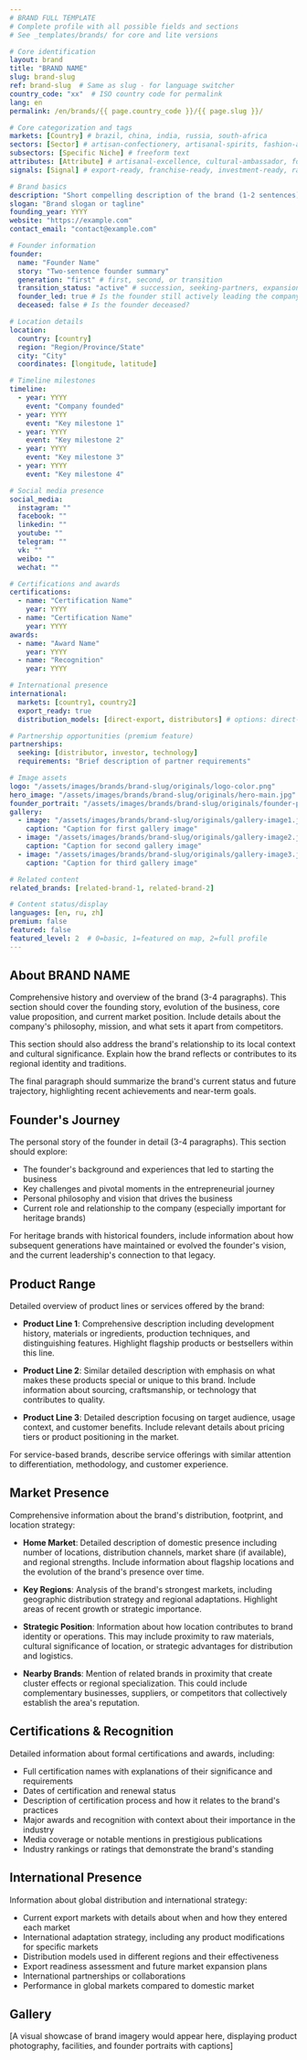 ```yaml
---
# BRAND FULL TEMPLATE
# Complete profile with all possible fields and sections
# See _templates/brands/ for core and lite versions

# Core identification
layout: brand
title: "BRAND NAME"
slug: brand-slug
ref: brand-slug  # Same as slug - for language switcher
country_code: "xx"  # ISO country code for permalink
lang: en
permalink: /en/brands/{{ page.country_code }}/{{ page.slug }}/

# Core categorization and tags
markets: [Country] # brazil, china, india, russia, south-africa
sectors: [Sector] # artisan-confectionery, artisanal-spirits, fashion-accessories, fermented-dairy, gourmet-foods, halal-foods, honey-bee-products, hotels-resorts, jewelry-watches, mineral-waters, natural-beauty, natural-supplements, porcelain-ceramics, salami-cured-meats, specialty-cheeses, wine
subsectors: [Specific Niche] # freeform text
attributes: [Attribute] # artisanal-excellence, cultural-ambassador, founder-led, heritage-brand, innovation-leader, premium-positioning, regional-icon, sustainability-pioneer
signals: [Signal] # export-ready, franchise-ready, investment-ready, rapid-growth

# Brand basics
description: "Short compelling description of the brand (1-2 sentences)."
slogan: "Brand slogan or tagline"
founding_year: YYYY
website: "https://example.com"
contact_email: "contact@example.com"

# Founder information
founder:
  name: "Founder Name"
  story: "Two-sentence founder summary"
  generation: "first" # first, second, or transition
  transition_status: "active" # succession, seeking-partners, expansion
  founder_led: true # Is the founder still actively leading the company?
  deceased: false # Is the founder deceased?

# Location details
location:
  country: [country]
  region: "Region/Province/State"
  city: "City"
  coordinates: [longitude, latitude]

# Timeline milestones
timeline:
  - year: YYYY
    event: "Company founded"
  - year: YYYY
    event: "Key milestone 1"
  - year: YYYY
    event: "Key milestone 2"
  - year: YYYY
    event: "Key milestone 3"
  - year: YYYY
    event: "Key milestone 4"

# Social media presence
social_media:
  instagram: ""
  facebook: ""
  linkedin: ""
  youtube: ""
  telegram: ""
  vk: ""
  weibo: ""
  wechat: ""

# Certifications and awards
certifications:
  - name: "Certification Name"
    year: YYYY
  - name: "Certification Name"
    year: YYYY
awards:
  - name: "Award Name"
    year: YYYY
  - name: "Recognition"
    year: YYYY

# International presence
international:
  markets: [country1, country2]
  export_ready: true
  distribution_models: [direct-export, distributors] # options: direct-export, distributors, e-commerce, franchise, joint-venture

# Partnership opportunities (premium feature)
partnerships:
  seeking: [distributor, investor, technology]
  requirements: "Brief description of partner requirements"

# Image assets
logo: "/assets/images/brands/brand-slug/originals/logo-color.png"
hero_image: "/assets/images/brands/brand-slug/originals/hero-main.jpg"
founder_portrait: "/assets/images/brands/brand-slug/originals/founder-portrait.jpg"
gallery:
  - image: "/assets/images/brands/brand-slug/originals/gallery-image1.jpg"
    caption: "Caption for first gallery image"
  - image: "/assets/images/brands/brand-slug/originals/gallery-image2.jpg"
    caption: "Caption for second gallery image"
  - image: "/assets/images/brands/brand-slug/originals/gallery-image3.jpg"
    caption: "Caption for third gallery image"

# Related content
related_brands: [related-brand-1, related-brand-2]

# Content status/display
languages: [en, ru, zh]
premium: false
featured: false
featured_level: 2  # 0=basic, 1=featured on map, 2=full profile
---
```

<!--
BRAND FULL TEMPLATE
Complete template with all possible fields for comprehensive brand profiles.

Use this template when:
- You have extensive information about a brand
- The brand is featured prominently on the site
- You need to showcase all aspects of the brand

Related templates:
- _templates/brands/brand-core.md (Minimal fields only)
- _templates/brands/brand-lite.md (Basic profile with essential sections)

Remember to process images after creation with:
./_scripts/process_brand_images.sh brand-slug
-->

## About BRAND NAME

Comprehensive history and overview of the brand (3-4 paragraphs). This section should cover the founding story, evolution of the business, core value proposition, and current market position. Include details about the company's philosophy, mission, and what sets it apart from competitors.

This section should also address the brand's relationship to its local context and cultural significance. Explain how the brand reflects or contributes to its regional identity and traditions.

The final paragraph should summarize the brand's current status and future trajectory, highlighting recent achievements and near-term goals.

## Founder's Journey

The personal story of the founder in detail (3-4 paragraphs). This section should explore:

- The founder's background and experiences that led to starting the business
- Key challenges and pivotal moments in the entrepreneurial journey
- Personal philosophy and vision that drives the business
- Current role and relationship to the company (especially important for heritage brands)

For heritage brands with historical founders, include information about how subsequent generations have maintained or evolved the founder's vision, and the current leadership's connection to that legacy.

## Product Range

Detailed overview of product lines or services offered by the brand:

- **Product Line 1**: Comprehensive description including development history, materials or ingredients, production techniques, and distinguishing features. Highlight flagship products or bestsellers within this line.

- **Product Line 2**: Similar detailed description with emphasis on what makes these products special or unique to this brand. Include information about sourcing, craftsmanship, or technology that contributes to quality.

- **Product Line 3**: Detailed description focusing on target audience, usage context, and customer benefits. Include relevant details about pricing tiers or product positioning in the market.

For service-based brands, describe service offerings with similar attention to differentiation, methodology, and customer experience.

## Market Presence

Comprehensive information about the brand's distribution, footprint, and location strategy:

- **Home Market**: Detailed description of domestic presence including number of locations, distribution channels, market share (if available), and regional strengths. Include information about flagship locations and the evolution of the brand's presence over time.

- **Key Regions**: Analysis of the brand's strongest markets, including geographic distribution strategy and regional adaptations. Highlight areas of recent growth or strategic importance.

- **Strategic Position**: Information about how location contributes to brand identity or operations. This may include proximity to raw materials, cultural significance of location, or strategic advantages for distribution and logistics.

- **Nearby Brands**: Mention of related brands in proximity that create cluster effects or regional specialization. This could include complementary businesses, suppliers, or competitors that collectively establish the area's reputation.

## Certifications & Recognition

Detailed information about formal certifications and awards, including:

- Full certification names with explanations of their significance and requirements
- Dates of certification and renewal status
- Description of certification process and how it relates to the brand's practices
- Major awards and recognition with context about their importance in the industry
- Media coverage or notable mentions in prestigious publications
- Industry rankings or ratings that demonstrate the brand's standing

## International Presence

Information about global distribution and international strategy:

- Current export markets with details about when and how they entered each market
- International adaptation strategy, including any product modifications for specific markets
- Distribution models used in different regions and their effectiveness
- Export readiness assessment and future market expansion plans
- International partnerships or collaborations
- Performance in global markets compared to domestic market

## Gallery

[A visual showcase of brand imagery would appear here, displaying product photography, facilities, and founder portraits with captions]

